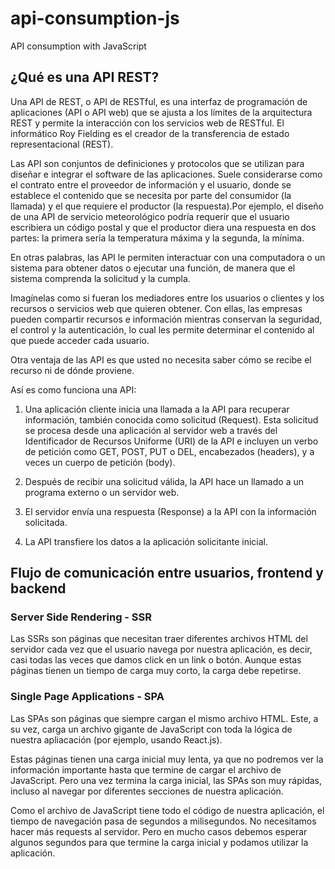 # api-consumption-js

API consumption with JavaScript


## ¿Qué es una API REST?

Una API de REST, o API de RESTful, es una interfaz de programación de aplicaciones (API o API web) que se ajusta a los límites de la arquitectura REST y permite la interacción con los servicios web de RESTful. El informático Roy Fielding es el creador de la transferencia de estado representacional (REST).

Las API son conjuntos de definiciones y protocolos que se utilizan para diseñar e integrar el software de las aplicaciones. Suele considerarse como el contrato entre el proveedor de información y el usuario, donde se establece el contenido que se necesita por parte del consumidor (la llamada) y el que requiere el productor (la respuesta).Por ejemplo, el diseño de una API de servicio meteorológico podría requerir que el usuario escribiera un código postal y que el productor diera una respuesta en dos partes: la primera sería la temperatura máxima y la segunda, la mínima.

En otras palabras, las API le permiten interactuar con una computadora o un sistema para obtener datos o ejecutar una función, de manera que el sistema comprenda la solicitud y la cumpla.

Imagínelas como si fueran los mediadores entre los usuarios o clientes y los recursos o servicios web que quieren obtener. Con ellas, las empresas pueden compartir recursos e información mientras conservan la seguridad, el control y la autenticación, lo cual les permite determinar el contenido al que puede acceder cada usuario.

Otra ventaja de las API es que usted no necesita saber cómo se recibe el recurso ni de dónde proviene.

Así es como funciona una API:

1. Una aplicación cliente inicia una llamada a la API para recuperar información, también conocida como solicitud (Request). Esta solicitud se procesa desde una aplicación al servidor web a través del Identificador de Recursos Uniforme (URI) de la API e incluyen un verbo de petición como GET, POST, PUT o DEL, encabezados (headers), y a veces un cuerpo de petición (body).

2. Después de recibir una solicitud válida, la API hace un llamado a un programa externo o un servidor web.

3. El servidor envía una respuesta (Response) a la API con la información solicitada.

4. La API transfiere los datos a la aplicación solicitante inicial.


## Flujo de comunicación entre usuarios, frontend y backend

### Server Side Rendering - SSR

Las SSRs son páginas que necesitan traer diferentes archivos HTML del servidor cada vez que el usuario navega por nuestra aplicación, es decir, casi todas las veces que damos click en un link o botón. Aunque estas páginas tienen un tiempo de carga muy corto, la carga debe repetirse.

### Single Page Applications - SPA

Las SPAs son páginas que siempre cargan el mismo archivo HTML. Este, a su vez, carga un archivo gigante de JavaScript con toda la lógica de nuestra apliacación (por ejemplo, usando React.js).

Estas páginas tienen una carga inicial muy lenta, ya que no podremos ver la información importante hasta que termine de cargar el archivo de JavaScript. Pero una vez termina la carga inicial, las SPAs son muy rápidas, incluso al navegar por diferentes secciones de nuestra aplicación.

Como el archivo de JavaScript tiene todo el código de nuestra aplicación, el tiempo de navegación pasa de segundos a milisegundos. No necesitamos hacer más requests al servidor. Pero en mucho casos debemos esperar algunos segundos para que termine la carga inicial y podamos utilizar la aplicación.
